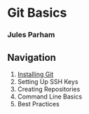 # Git Basics
### Jules Parham

## Navigation
1. [Installing Git](./pages/installing_git.md)
2. Setting Up SSH Keys
3. Creating Repositories
4. Command Line Basics
5. Best Practices
